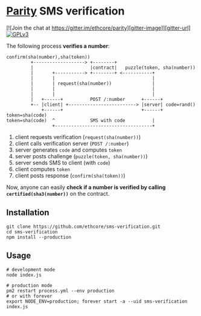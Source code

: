 # [Parity](https://ethcore.io/parity.html) SMS verification

[![Join the chat at https://gitter.im/ethcore/parity][gitter-image]][gitter-url] [![GPLv3][license-image]][license-url]

[gitter-image]: https://badges.gitter.im/Join%20Chat.svg
[gitter-url]: https://gitter.im/ethcore/parity
[license-image]: https://img.shields.io/badge/license-GPL%20v3-green.svg
[license-url]: https://www.gnu.org/licenses/gpl-3.0.en.html

The following process **verifies a number**:

```
confirm(sha(number),sha(token))
         +-------------------> +--------+
         |                     |contract|   puzzle(token, sha(number))
         |       +-----------> +--------+ <-----------+
         |       |                                    |
         |       | request(sha(number))               |
         |       |                                    |
         |       |                                    |
         |   +------+          POST /:number      +------+
         +-- |client| +-------------------------> |server| code=rand()
             +------+                             +------+ token=sha(code)
token=sha(code)  ^             SMS with code          |
                 +------------------------------------+
```

1. client requests verification (`request(sha(number))`)
2. client calls verification server (`POST /:number`)
3. server generates `code` and computes `token`
4. server posts challenge (`puzzle(token, sha(number))`)
5. server sends SMS to client (with `code`)
6. client computes `token`
7. client posts response (`confirm(sha(token))`)

Now, anyone can easily **check if a number is verified by calling `certified(sha3(number))`** on the contract.

## Installation

```shell
git clone https://github.com/ethcore/sms-verification.git
cd sms-verification
npm install --production
```

## Usage

```shell
# development mode
node index.js

# production mode
pm2 restart process.yml --env production
# or with forever
export NODE_ENV=production; forever start -a --uid sms-verification index.js
```

